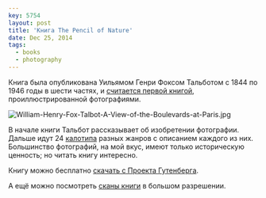 ```yaml
---
key: 5754
layout: post
title: 'Книга The Pencil of Nature'
date: Dec 25, 2014
tags:
  - books
  - photography
---
```


Книга была опубликована Уильямом Генри Фоксом Тальботом с 1844 по 1946 годы в шести частях, и [считается первой книгой](http://en.wikipedia.org/wiki/The_Pencil_of_Nature), проиллюстрированной фотографиями.

![William-Henry-Fox-Talbot-A-View-of-the-Boulevards-at-Paris.jpg](upload://William-Henry-Fox-Talbot-A-View-of-the-Boulevards-at-Paris.jpg)

В начале книги Тальбот рассказывает об изобретении фотографии. Дальше идут 24 [калотипа](http://en.wikipedia.org/wiki/Calotype) разных жанров с описанием каждого из них. Большинство фотографий, на мой вкус, имеют только историческую ценность; но читать книгу интересно.

Книгу можно бесплатно [скачать с Проекта Гутенберга](http://www.gutenberg.org/ebooks/33447).

А ещё можно посмотреть [сканы книги](http://www.metmuseum.org/collection/the-collection-online/search/267022) в большом разрешении.
